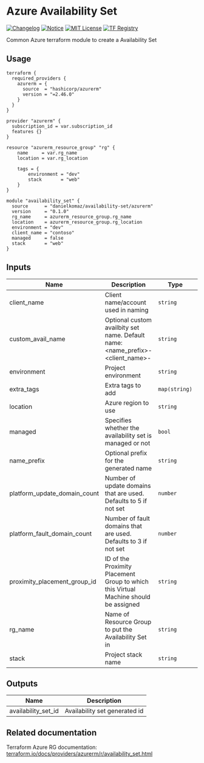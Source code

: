 # Azure Availability Set

[![Changelog](https://img.shields.io/badge/changelog-release-green.svg)](CHANGELOG.md) [![Notice](https://img.shields.io/badge/notice-copyright-yellow.svg)](NOTICE) [![MIT License](https://img.shields.io/badge/license-MIT-orange.svg)](LICENSE) [![TF Registry](https://img.shields.io/badge/terraform-registry-blue.svg)](https://registry.terraform.io/modules/danielkomaz/availability-set/azurerm/)

Common Azure terraform module to create a Availability Set

## Usage

```hcl
terraform {
  required_providers {
    azurerm = {
      source  = "hashicorp/azurerm"
      version = "=2.46.0"
    }
  }
}

provider "azurerm" {
  subscription_id = var.subscription_id
  features {}
}

resource "azurerm_resource_group" "rg" {
	name     = var.rg_name
	location = var.rg_location

    tags = {
        environment = "dev"
        stack       = "web"
    }
}

module "availability_set" {
  source      = "danielkomaz/availability-set/azurerm"
  version     = "0.1.0"
  rg_name     = azurerm_resource_group.rg_name
  location    = azurerm_resource_group.rg_location
  environment = "dev"
  client_name = "contoso"
  managed     = false
  stack       = "web"
}
```

## Inputs

| Name                         | Description                                                                                        | Type          | Default | Required |
| ---------------------------- | -------------------------------------------------------------------------------------------------- | ------------- | ------- | :------: |
| client_name                  | Client name/account used in naming                                                                 | `string`      | n/a     |   yes    |
| custom_avail_name            | Optional custom availbity set name. Default name: <name_prefix><stack>-<client_name>-<environment> | `string`      | `""`    |    no    |
| environment                  | Project environment                                                                                | `string`      | n/a     |   yes    |
| extra_tags                   | Extra tags to add                                                                                  | `map(string)` | `{}`    |    no    |
| location                     | Azure region to use                                                                                | `string`      | n/a     |   yes    |
| managed                      | Specifies whether the availability set is managed or not                                           | `bool`        | n/a     |    no    |
| name_prefix                  | Optional prefix for the generated name                                                             | `string`      | n/a     |    no    |
| platform_update_domain_count | Number of update domains that are used. Defaults to 5 if not set                                   | `number`      | n/a     |    no    |
| platform_fault_domain_count  | Number of fault domains that are used. Defaults to 3 if not set                                    | `number`      | n/a     |    no    |
| proximity_placement_group_id | ID of the Proximity Placement Group to which this Virtual Machine should be assigned               | `string`      | `""`    |    no    |
| rg_name                      | Name of Resource Group to put the Availability Set in                                              | `string`      | n/a     |   yes    |
| stack                        | Project stack name                                                                                 | `string`      | n/a     |   yes    |

## Outputs

| Name                | Description                   |
| ------------------- | ----------------------------- |
| availability_set_id | Availability set generated id |

## Related documentation

Terraform Azure RG documentation: [terraform.io/docs/providers/azurerm/r/availability_set.html](https://www.terraform.io/docs/providers/azurerm/r/availability_set.html)
